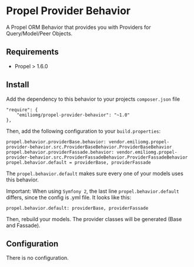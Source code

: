 # Propel Provider Behavior

A Propel ORM Behavior that provides you with Providers for Query/Model/Peer Objects.

## Requirements

- Propel > 1.6.0

## Install

Add the dependency to this behavior to your projects `composer.json` file

    "require": {
        "emiliomg/propel-provider-behavior": "~1.0"
    },

Then, add the following configuration to your `build.properties`:

    propel.behavior.providerBase.behavior: vendor.emiliomg.propel-provider-behavior.src.ProviderBaseBehavior.ProviderBaseBehavior
    propel.behavior.providerFassade.behavior: vendor.emiliomg.propel-provider-behavior.src.ProviderFassadeBehavior.ProviderFassadeBehavior
    propel.behavior.default = providerBase, providerFassade

The `propel.behavior.default` makes sure every one of your models uses this behavior.

Important: When using `Symfony 2`, the last line `propel.behavior.default` differs, since the config is .yml file. It looks like this:
    
    propel.behavior.default: providerBase, providerFassade

Then, rebuild your models. The provider classes will be generated (Base and Fassade).

## Configuration

There is no configuration.
